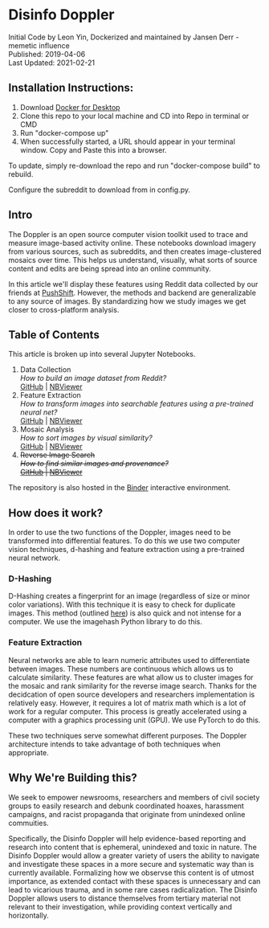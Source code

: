 # Disinfo Doppler
Initial Code by Leon Yin, Dockerized and maintained by Jansen Derr - memetic influence
<br>
Published: 2019-04-06<br>
Last Updated: 2021-02-21

## Installation Instructions:

1. Download [Docker for Desktop](https://www.docker.com/products/docker-desktop)
2. Clone this repo to your local machine and CD into Repo in terminal or CMD
3. Run "docker-compose up" 
4. When successfully started, a URL should appear in your terminal window. Copy and Paste this into a browser.

To update, simply re-download the repo and run "docker-compose build" to rebuild.

Configure the subreddit to download from in config.py.

## Intro
The Doppler is an open source computer vision toolkit used to trace and measure image-based activity online. These notebooks download imagery from various sources, such as subreddits, and then creates image-clustered mosaics over time. This helps us understand, visually, what sorts of source content and edits are being spread into an online community. 

In this article we'll display these features using Reddit data collected by our friends at [PushShift](PushShift.io). However, the methods and backend are generalizable to any source of images. By standardizing how we study images we get closer to cross-platform analysis.

## Table of Contents
This article is broken up into several Jupyter Notebooks.
1. Data Collection <br>
    <i>How to build an image dataset from Reddit?</i> <br>
    [GitHub](https://github.com/yinleon/doppler_tutorials/blob/master/1-download-data.ipynb) | [NBViewer](https://nbviewer.jupyter.org/github/yinleon/doppler_tutorials/blob/master/1-download-data.ipynb)  
2. Feature Extraction <br>
    <i>How to transform images into searchable features using a pre-trained neural net?</i> <br>
    [GitHub](lhttps://github.com/yinleon/doppler_tutorials/blob/master/2-feature-extraction.ipynb) | [NBViewer](https://nbviewer.jupyter.org/github/yinleon/doppler_tutorials/blob/master/2-feature-extraction.ipynb)
3. Mosaic Analysis <br>
    <i>How to sort images by visual similarity?</i> <br>
    [GitHub](https://github.com/yinleon/doppler_tutorials/blob/master/3-mosaic-analysis.ipynb) | [NBViewer](https://nbviewer.jupyter.org/github/yinleon/doppler_tutorials/blob/master/3-mosaic-analysis.ipynb)
4. ~~Reverse Image Search <br>
    <i>How to find similar images and provenance?</i> <br>
    [GitHub](https://github.com/yinleon/doppler_tutorials/blob/master/4-reverse-image-search.ipynb) | [NBViewer](https://nbviewer.jupyter.org/github/yinleon/doppler_tutorials/blob/master/4-reverse-image-search.ipynb)~~

The repository is also hosted in the [Binder](https://mybinder.org/v2/gh/yinleon/doppler_tutorials/master
) interactive environment.

## How does it work?
In order to use the two functions of the Doppler, images need to be transformed into differential features. To do this we use two computer vision techniques, d-hashing and feature extraction using a pre-trained neural network.

### D-Hashing
D-Hashing creates a fingerprint for an image (regardless of size or minor color variations). With this technique it is easy to check for duplicate images. This method (outlined [here](http://www.hackerfactor.com/blog/?/archives/529-Kind-of-Like-That.html)) is also quick and not intense for a computer. We use the imagehash Python library to do this.

### Feature Extraction
Neural networks are able to learn numeric attributes used to differentiate between images. These numbers are continuous which allows us to calculate similarity. These features are what allow us to cluster images for the mosaic and rank similarity for the reverse image search. Thanks for the decidcation of open source developers and researchers implementation is relatively easy. However, it requires a lot of matrix math which is a lot of work for a regular computer. This process is greatly accelerated using a computer with a graphics processing unit (GPU). We use PyTorch to do this.

These two techniques serve somewhat different purposes. The Doppler architecture intends to take advantage of both techniques when appropriate.

## Why We're Building this?
We seek to empower newsrooms, researchers and members of civil society groups to easily research and debunk coordinated hoaxes, harassment campaigns, and racist propaganda that originate from unindexed online commuities.

Specifically, the Disinfo Doppler will help evidence-based reporting and research into content that is ephemeral, unindexed and toxic in nature. The Disinfo Doppler would allow a greater variety of users the ability to navigate and investigate these spaces in a more secure and systematic way than is currently available. Formalizing how we observse this content is of utmost importance, as extended contact with these spaces is unnecessary and can lead to vicarious trauma, and in some rare cases radicalization. The Disinfo Doppler allows users to distance themselves from tertiary material not relevant to their investigation, while providing context vertically and horizontally.




